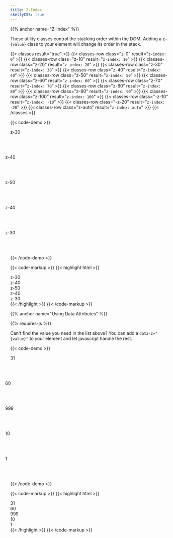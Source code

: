 ```yaml
---
title: Z-Index
skellyCSS: true
---
```


{{% anchor name="Z-Index" %}}

These utility classes control the stacking order within the DOM. Adding a `z-{value}` class to your element will change its order in the stack.

{{< classes result="true" >}}
{{< classes-row class="z-0" result="`z-index: 0`" >}}
{{< classes-row class="z-10" result="`z-index: 10`" >}}
{{< classes-row class="z-20" result="`z-index: 20`" >}}
{{< classes-row class="z-30" result="`z-index: 30`" >}}
{{< classes-row class="z-40" result="`z-index: 40`" >}}
{{< classes-row class="z-50" result="`z-index: 50`" >}}
{{< classes-row class="z-60" result="`z-index: 60`" >}}
{{< classes-row class="z-70" result="`z-index: 70`" >}}
{{< classes-row class="z-80" result="`z-index: 80`" >}}
{{< classes-row class="z-90" result="`z-index: 90`" >}}
{{< classes-row class="z-100" result="`z-index: 100`" >}}
{{< classes-row class="-z-10" result="`z-index: -10`" >}}
{{< classes-row class="-z-20" result="`z-index: -20`" >}}
{{< classes-row class="z-auto" result="`z-index: auto`" >}}
{{< /classes >}}

{{< code-demo >}}
<div class="rounded-2 block background--dark p-3">
  <div class="flex">
    <div 
      class="pos-rel z-30 background--lavender text--purple text--bold border border--color-white border--width-2 flex--center-content" 
      style="border-radius: 50%; height: 5rem; width: 5rem;">
      z-30
    </div>
    <div 
      class="pos-rel z-40 background--light-purple text--white text--bold border border--color-white border--width-2 flex--center-content" 
      style="border-radius: 50%; height: 5rem; width: 5rem; margin-left: -1rem">
      z-40
    </div>
    <div 
      class="pos-rel z-50 background--purple text--white text--bold border border--color-white border--width-2 flex--center-content" 
      style="border-radius: 50%; height: 5rem; width: 5rem; margin-left: -1rem">
      z-50
    </div>
    <div 
      class="pos-rel z-40 background--light-purple text--white text--bold border border--color-white border--width-2 flex--center-content" 
      style="border-radius: 50%; height: 5rem; width: 5rem; margin-left: -1rem">
      z-40
    </div>
    <div 
      class="pos-rel z-30 background--lavender text--purple text--bold border border--color-white border--width-2 flex--center-content" 
      style="border-radius: 50%; height: 5rem; width: 5rem; margin-left: -1rem">
      z-30
    </div>
  </div>
</div>
{{< /code-demo >}}

{{< code-markup >}}
{{< highlight html >}}
<div class="pos-rel z-30">
  z-30
</div>
<div class="pos-rel z-40">
  z-40
</div>
<div class="pos-rel z-50">
  z-50
</div>
<div class="pos-rel z-40">
  z-40
</div>
<div class="pos-rel z-30">
  z-30
</div>
{{< /highlight >}} 
{{< /code-markup >}}

{{% anchor name="Using Data Attributes" %}}

<div class="mb-4">
{{% requires-js %}}
</div>

Can't find the value you need in the list above? You can add a `data-z="{value}"` to your element and let javascript handle the rest. 

{{< code-demo >}}
<div class="rounded-2 block background--dark p-3">
  <div class="flex">
    <div 
      class="pos-rel background--lavender text--purple text--bold border border--color-white border--width-2 flex--center-content" 
      style="border-radius: 50%; height: 5rem; width: 5rem;"
      data-z="31">
      31
    </div>
    <div 
      class="pos-rel background--light-purple text--white text--bold border border--color-white border--width-2 flex--center-content" 
      style="border-radius: 50%; height: 5rem; width: 5rem; margin-left: -1rem"
      data-z="60">
      60
    </div>
    <div 
      class="pos-rel background--purple text--white text--bold border border--color-white border--width-2 flex--center-content" 
      style="border-radius: 50%; height: 5rem; width: 5rem; margin-left: -1rem"
      data-z="999">
      999
    </div>
    <div 
      class="pos-rel background--light-purple text--white text--bold border border--color-white border--width-2 flex--center-content" 
      style="border-radius: 50%; height: 5rem; width: 5rem; margin-left: -1rem"
      data-z="10">
      10
    </div>
    <div 
      class="pos-rel background--lavender text--purple text--bold border border--color-white border--width-2 flex--center-content" 
      style="border-radius: 50%; height: 5rem; width: 5rem; margin-left: -1rem"
      data-z="1">
      1
    </div>
  </div>
</div>
{{< /code-demo >}}

{{< code-markup >}}
{{< highlight html >}}
<div class="pos-rel" data-z="31">
  31
</div>
<div class="pos-rel" data-z="60">
  60
</div>
<div class="pos-rel" data-z="999">
  999
</div>
<div class="pos-rel" data-z="10">
  10
</div>
<div class="pos-rel" data-z="1">
  1
</div>
{{< /highlight >}} 
{{< /code-markup >}}